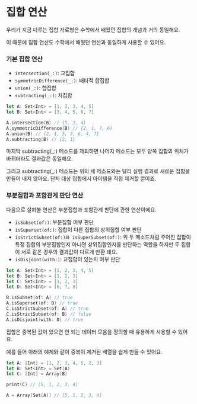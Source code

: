 # 집합 연산

우리가 지금 다루는 집합 자료형은 수학에서 배웠던 집합의 개념과 거의 동일해요.

이 때문에 집합 연산도 수학에서 배웠던 연산과 동일하게 사용할 수 있어요.

### 기본 집합 연산

- `intersection(_:)`: 교집합
- `symmetricDifference(_:)`: 배타적 합집합
- `union(_:)`: 합집합
- `subtracting(_:)`: 차집합

```swift
let A: Set<Int> = [1, 2, 3, 4, 5]
let B: Set<Int> = [3, 4, 5, 6, 7]

A.intersection(B) // {5, 3, 4}
A.symmetricDifference(B) // {2, 1, 7, 6}
A.union(B) // {2, 1, 5, 3, 6, 4, 7}
A.subtracting(B) // {2, 1}
```

마지막 subtracting(\_:) 메소드를 제외하면 나머지 메소드는 모두 양쪽 집합의 위치가 바뀌더라도 결과값은 동일해요.

그리고 subtracting(\_:) 메소드는 위의 세 메소드와는 달리 실행 결과로 새로운 집합을 만들어 내지 않아요. 단지 대상 집합에서 아이템을 직접 제거할 뿐이죠.

### 부분집합과 포함관계 판단 연산

다음으로 살펴볼 연산은 부분집합과 포함관계 판단에 관한 연산이에요.

- `isSubset(of:)`: 부분집합 여부 판단
- `isSuperset(of:)`: 집합이 다른 집합의 상위집합 여부 판단
- `isStrictSubset(of:)와 isSuperSubset(of:)`: 위 두 메소드처럼 주어진 집합이 특정 집합의 부분집합인지 아니면 상위집합인지를 판단하는 역할을 하지만 두 집합이 서로 같은 경우의 결과값이 다르게 반환 돼요.
- `isDisjoint(with:)`: 교집합이 있는지 여부 판단

```swift
let A: Set<Int> = [1, 2, 3, 4, 5]
let B: Set<Int> = [1, 2, 3]
let C: Set<Int> = [1, 2, 3]
let D: Set<Int> = [6, 7, 8]

B.isSubset(of: A) // true
A.isSuperset(of: B) // true
C.isStrictSubset(of: A) // true
C.isStrictSubset(of: B) // false
A.isDisjoint(with: D) // true
```

집합은 중복된 값이 있으면 안 되는 데이터 모음을 정의할 때 유용하게 사용할 수 있어요.

예를 들어 아래의 예제와 같이 중복이 제거된 배열을 쉽게 만들 수 있어요.

```swift
let A: [Int] = [1, 2, 3, 4, 5, 2, 3]
let B: Set<Int> = Set(A)
let C: [Int] = Array(B)

print(C) // [5, 1, 2, 3, 4]

A = Array(Set(A)) // [5, 1, 2, 3, 4]
```
